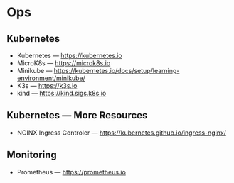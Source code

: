 # Ops

## Kubernetes

* Kubernetes — https://kubernetes.io
* MicroK8s — https://microk8s.io
* Minikube — https://kubernetes.io/docs/setup/learning-environment/minikube/
* K3s — https://k3s.io
* kind — https://kind.sigs.k8s.io

## Kubernetes — More Resources

* NGINX Ingress Controler — https://kubernetes.github.io/ingress-nginx/

## Monitoring

* Prometheus — https://prometheus.io
